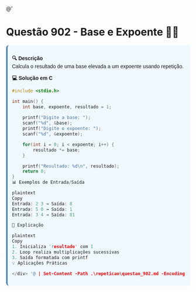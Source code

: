 @'
# Questão 902 - Base e Expoente 🔢➗

<div style="background: #f0f8ff; padding: 12px; border-radius: 8px; border-left: 4px solid #4682b4; margin-bottom: 16px; font-family: Arial, sans-serif;">

**🔍 Descrição**  
Calcula o resultado de uma base elevada a um expoente usando repetição.

**💻 Solução em C**  
```c
#include <stdio.h>

int main() {
    int base, expoente, resultado = 1;
    
    printf("Digite a base: ");
    scanf("%d", &base);
    printf("Digite o expoente: ");
    scanf("%d", &expoente);

    for(int i = 0; i < expoente; i++) {
        resultado *= base;
    }

    printf("Resultado: %d\n", resultado);
    return 0;
}
📊 Exemplos de Entrada/Saída

plaintext
Copy
Entrada: 2 3 → Saída: 8
Entrada: 5 0 → Saída: 1
Entrada: 3 4 → Saída: 81

📝 Explicação

plaintext
Copy
1. Inicializa 'resultado' com 1 
2. Loop realiza multiplicações sucessivas
3. Saída formatada com printf
💡 Aplicações Práticas

</div> '@ | Set-Content -Path .\repeticao\questao_902.md -Encoding UTF8 ```